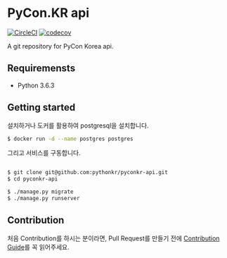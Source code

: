 # PyCon.KR api

[![CircleCI](https://circleci.com/gh/pythonkr/pyconkr-api.svg?style=svg)](https://circleci.com/gh/pythonkr/pyconkr-api) [![codecov](https://codecov.io/gh/pythonkr/pyconkr-api/branch/master/graph/badge.svg)](https://codecov.io/gh/pythonkr/pyconkr-api)

A git repository for PyCon Korea api.

## Requiremensts

- Python 3.6.3

## Getting started

설치하거나 도커를 활용하여 postgresql을 설치합니다.

```sh
$ docker run -d --name postgres postgres
```

그리고 서비스를 구동합니다.


```bash

$ git clone git@github.com:pythonkr/pyconkr-api.git
$ cd pyconkr-api 

$ ./manage.py migrate
$ ./manage.py runserver
```


## Contribution

처음 Contribution를 하시는 분이라면, Pull Request를 만들기 전에 [Contribution Guide](.github/CONTRIBUTING.md)를 꼭 읽어주세요.
